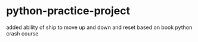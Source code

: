# python-practice-project
added ability of ship to move up and down and reset based on book python crash course
